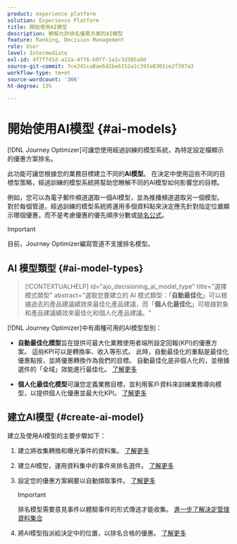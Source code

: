 ```yaml
---
product: experience platform
solution: Experience Platform
title: 開始使用AI模型
description: 瞭解允許排名優惠方案的AI模型
feature: Ranking, Decision Management
role: User
level: Intermediate
exl-id: 4f7f7d1d-a12a-4ff6-b0ff-1a1c3d305a9d
source-git-commit: 7ce241ca8ae6d2be6152a1c393a8301ce2f397a3
workflow-type: tm+mt
source-wordcount: '366'
ht-degree: 13%

---
```


# 開始使用AI模型 {#ai-models}

[!DNL Journey Optimizer]可讓您使用經過訓練的模型系統，為特定設定檔顯示的優惠方案排名。

此功能可讓您根據您的業務目標建立不同的&#x200B;**AI模型**。 在決定中使用這些不同的目標型策略，經過訓練的模型系統將幫助您瞭解不同的AI模型如何影響您的目標。

例如，您可以為電子郵件頻道選取一個AI模型，並為推播頻道選取另一個模型。 對於每個管道，經過訓練的模型系統將運用多個資料點來決定應先針對指定位置顯示哪個優惠，而不是考慮優惠的優先順序分數或[排名公式](create-ranking-formulas.md)。

>[!IMPORTANT]
>
>目前，Journey Optimizer編寫管道不支援排名模型。

## AI 模型類型 {#ai-model-types}

>[!CONTEXTUALHELP]
>id="ajo_decisioning_ai_model_type"
>title="選擇模式類型"
>abstract="選取您要建立的 AI 模式類型：「**自動最佳化**」可以根據過去的產品建議績效來最佳化產品建議，而「**個人化最佳化**」可根據對象和產品建議績效來最佳化和個人化產品建議。"

<!--additional-url="https://experienceleague.adobe.com/en/docs/journey-optimizer/using/decisioning/offer-decisioning/rankings/ai-models/create-ranking-strategies#create-ranking-strategy" text="Create an AI model"-->

[!DNL Journey Optimizer]中有兩種可用的AI模型型別：

* **自動最佳化模型**&#x200B;旨在提供可最大化業務使用者端所設定回報(KPI)的優惠方案。 這些KPI可以是轉換率、收入等形式。 此時，自動最佳化的重點是最佳化優惠點按，並將優惠轉換作為我們的目標。 自動最佳化是非個人化的，並根據選件的「全域」效能進行最佳化。 [了解更多](auto-optimization-model.md)

* **個人化最佳化模型**&#x200B;可讓您定義業務目標，並利用客戶資料來訓練業務導向模型，以提供個人化優惠並最大化KPI。 [了解更多](personalized-optimization-model.md)

## 建立AI模型 {#create-ai-model}

建立及使用AI模型的主要步驟如下：

1. 建立將收集轉換和曝光事件的資料集。 [了解更多](../data-collection/create-dataset.md)

1. 建立AI模型，運用資料集中的事件來排名選件。 [了解更多](create-ranking-strategies.md)

1. 設定您的優惠方案綱要以自動擷取事件。 [了解更多](../data-collection/schema-requirement.md)

   >[!IMPORTANT]
   >
   >排名模型需要意見事件以體驗事件的形式傳送才能收集。 [進一步了解決定管理資料集合](../data-collection/data-collection.md)

1. 將AI模型指派給決定中的位置，以排名合格的優惠。 [了解更多](../offer-activities/configure-offer-selection.md)
